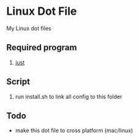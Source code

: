 # Linux Dot File

My Linux dot files

## Required program
1. [just](https://github.com/casey/just)

## Script
1. run install.sh to link all config to this folder

## Todo
* make this dot file to cross platform (mac/linux)
